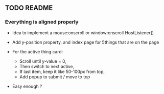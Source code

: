 ## TODO README

### Everything is aligned properly
- Idea to implement a mouse:onscroll or window:onscroll HostListener()
- Add y-position property, and index page for 5things that are on the page
- For the active thing card:
    - Scroll until y-value = 0,
    - Then switch to next active,
    - If last item, keep it like 50-100px from top,
    - Add popup to submit / move to top

- Easy enough ?